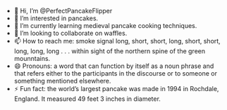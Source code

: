 - 👋 Hi, I’m @PerfectPancakeFlipper
- 👀 I’m interested in pancakes.
- 🌱 I’m currently learning medieval pancake cooking techniques.
- 💞️ I’m looking to collaborate on waffles.
- 📫 How to reach me: smoke signal long, short, short, long, short, short, long, long, long . . . within sight of the northern spine of the green mounntains.
- 😄 Pronouns: a word that can function by itself as a noun phrase and that refers either to the participants in the discourse or to someone or something mentioned elsewhere.
- ⚡ Fun fact: the world’s largest pancake was made in 1994 in Rochdale, England. It measured 49 feet 3 inches in diameter.

<!---
PerfectPancakeFlipper/PerfectPancakeFlipper is a ✨ special ✨ repository because its `README.md` (this file) appears on your GitHub profile.
You can click the Preview link to take a look at your changes.
--->
